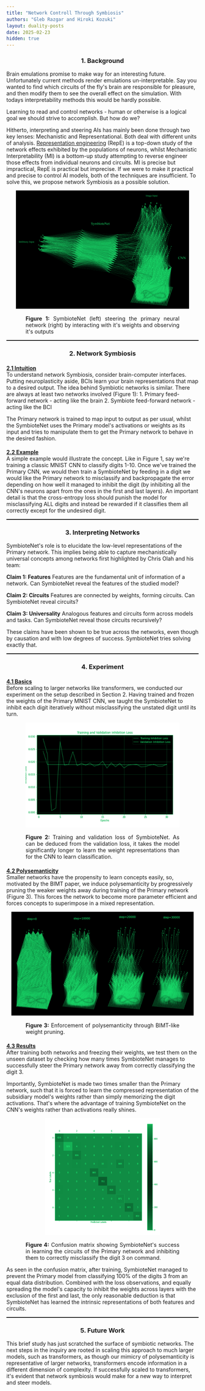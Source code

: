```yaml
---
title: "Network Controll Through Symbiosis"
authors: "Gleb Razgar and Hiroki Kozuki"
layout: duality-posts
date: 2025-02-23
hidden: true
---
```


<h3 align="center">1. Background </h3>


Brain emulations promise to make way for an interesting future. Unfortunately current methods render emulations un-interpretable. Say you wanted to find which circuits of the fly's brain are responsible for pleasure, and then modify them to see the overall effect on the simulation. With todays interpretability methods this would be hardly possible.

Learning to read and control networks - human or otherwise is a logical goal we should strive to accomplish. But how do we?

Hitherto, interpreting and steering AIs has mainly been done through two key lenses: Mechanistic and Representational. Both deal with different units of analysis. [Representation engineering](https://glebrazgar.github.io/RepE/) (RepE) is a top-down study of the network effects exhibited by the populations of neurons, whilst Mechanistic Interpretability (MI) is a bottom-up study attempting to reverse engineer those effects from individual neurons and circuits. MI is precise but impractical, RepE is practical but imprecise. If we were to make it practical and precise to control AI models, both of the techniques are insufficient. To solve this, we propose network Symbiosis as a possible solution. 

<p align="center"><img src="/images/SymbioteNet-green.png" alt="Alt text" style="max-width: 90%; height: auto;"></p>

<div style="width: 80%; margin: auto; text-align: justify;">
  <p><b>Figure 1:</b> SymbioteNet (left) steering the primary neural network (right) by interacting with it's weights and observing it's outputs</p>
</div>

<hr style="border-top: 1px solid black;">





<h3 align="center">2. Network Symbiosis </h3>

<h4 style="margin-bottom: 0"><u>2.1 Intuition </u></h4>
To understand network Symbiosis, consider brain-computer interfaces. Putting neuroplasticity aside, BCIs learn your brain representations that map to a desired output. The idea behind Symbiotic networks is similar. There are always at least two networks involved (Figure 1):  
1. Primary feed-forward network - acting like the brain
2. Symbiote feed-forward network - acting like the BCI

The Primary network is trained to map input to output as per usual, whilst the SymbioteNet uses the Primary model's activations or weights as its input and tries to manipulate them to get the Primary network to behave in the desired fashion.

<h4 style="margin-bottom: 0"><u>2.2 Example </u></h4>
A simple example would illustrate the concept. Like in Figure 1, say we're training a classic MNIST CNN to classify digits 1-10. Once we've trained the Primary CNN, we would then train a SymbioteNet by feeding in a digit we would like the Primary network to misclassify and backpropagate the error depending on how well it managed to inhibit the digit (by inhibiting all the CNN's neurons apart from the ones in the first and last layers). An important detail is that the cross-entropy loss should punish the model for misclassifying ALL digits and instead be rewarded if it classifies them all correctly except for the undesired digit. 

<hr style="border-top: 1px solid black;">



<h3 align="center">3. Interpreting Networks </h3>
SymbioteNet's role is to elucidate the low-level representations of the Primary network. This implies being able to capture mechanistically universal concepts among networks first highlighted by Chris Olah and his team: 

**Claim 1: Features**
Features are the fundamental unit of information of a network. Can SymbioteNet reveal the features of the studied model?

**Claim 2: Circuits**
Features are connected by weights, forming circuits. Can SymbioteNet reveal circuits?

**Claim 3: Universality**
Analogous features and circuits form across models and tasks. Can SymbioteNet reveal those circuits recursively?

These claims have been shown to be true across the networks, even though by causation and with low degrees of success. SymbioteNet tries solving exactly that.

<hr style="border-top: 1px solid black;">

<h3 align="center">4. Experiment </h3>
<h4 style="margin-bottom: 0"><u>4.1 Basics </u></h4>
Before scaling to larger networks like transformers, we conducted our experiment on the setup described in Section 2. Having trained and frozen the weights of the Primary MNIST CNN, we taught the SymbioteNet to inhibit each digit iteratively without misclassifying the unstated digit until its turn.

<p align="center"><img src="/images/training_loss-green.png" alt="Alt text" style="max-width: 80%; height: auto;"></p>
<div style="width: 80%; margin: auto; text-align: justify;">
  <p><b>Figure 2:</b> Training and validation loss of SymbioteNet. As can be deduced from the validation loss, it takes the model significantly longer to learn the weight representations than for the CNN to learn classification.</p>
</div>

<h4 style="margin-bottom: 0"><u>4.2 Polysemanticity </u></h4>
Smaller networks have the propensity to learn concepts easily, so, motivated by the BIMT paper, we induce polysemanticity by progressively pruning the weaker weights away during training of the Primary network (Figure 3). This forces the network to become more parameter efficient and forces concepts to superimpose in a mixed representation.
<p align="center"><img src="/images/pruening-green.png" alt="Alt text" style="max-width: 95%; height: auto;"></p>
<div style="width: 80%; margin: auto; text-align: justify;">
  <p><b>Figure 3:</b> Enforcement of polysemanticity through BIMT-like weight pruning.</p>
</div>

<h4 style="margin-bottom: 0"><u>4.3 Results </u></h4>
After training both networks and freezing their weights, we test them on the unseen dataset by checking how many times SymbioteNet manages to successfully steer the Primary network away from correctly classifying the digit 3.

Importantly, SymbioteNet is made two times smaller than the Primary network, such that it is forced to learn the compressed representation of the subsidiary model's weights rather than simply memorizing the digit activations. That's where the advantage of training SymbioteNet on the CNN's weights rather than activations really shines.

<p align="center"><img src="/images/confusion_matrix-green.png" alt="Alt text" style="max-width: 60%; height: auto;"></p>
<div style="width: 80%; margin: auto; text-align: justify;">
  <p><b>Figure 4:</b> Confusion matrix showing SymbioteNet's success in learning the circuits of the Primary network and inhibiting them to correctly misclassify the digit 3 on command.</p>
</div>

As seen in the confusion matrix, after training, SymbioteNet managed to prevent the Primary model from classifying 100% of the digits 3 from an equal data distribution. Combined with the loss observations, and equally spreading the model's capacity to inhibit the weights across layers with the exclusion of the first and last, the only reasonable deduction is that SymbioteNet has learned the intrinsic representations of both features and circuits.

<hr style="border-top: 1px solid black;">

<h3 align="center">5. Future Work </h3>
This brief study has just scratched the surface of symbiotic networks. The next steps in the inquiry are rooted in scaling this approach to much larger models, such as transformers, as though our mimicry of polysemanticity is representative of larger networks, transformers encode information in a different dimension of complexity. If successfully scaled to transformers, it's evident that network symbiosis would make for a new way to interpret and steer models. 